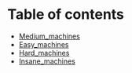 # Table of contents

* [Medium\_machines](README.md)
* [Easy\_machines](easy\_machines.md)
* [Hard\_machines](hard\_machines.md)
* [Insane\_machines](insane\_machines.md)
